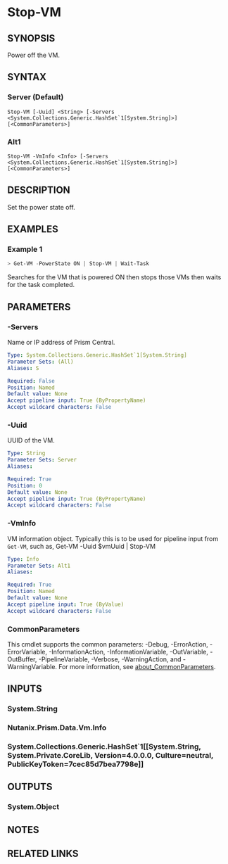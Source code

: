 ﻿---
external help file: Nutanix.Prism.PS.Cmds.dll-Help.xml
Module Name: Nutanix.Prism.PS.Cmds
online version:
schema: 2.0.0
---

# Stop-VM

## SYNOPSIS
Power off the VM.

## SYNTAX

### Server (Default)
```
Stop-VM [-Uuid] <String> [-Servers <System.Collections.Generic.HashSet`1[System.String]>] [<CommonParameters>]
```

### Alt1
```
Stop-VM -VmInfo <Info> [-Servers <System.Collections.Generic.HashSet`1[System.String]>] [<CommonParameters>]
```

## DESCRIPTION
Set the power state off.

## EXAMPLES

### Example 1
```powershell
> Get-VM -PowerState ON | Stop-VM | Wait-Task
```

Searches for the VM that is powered ON then stops those VMs then waits for the task completed.

## PARAMETERS

### -Servers
Name or IP address of Prism Central.

```yaml
Type: System.Collections.Generic.HashSet`1[System.String]
Parameter Sets: (All)
Aliases: S

Required: False
Position: Named
Default value: None
Accept pipeline input: True (ByPropertyName)
Accept wildcard characters: False
```

### -Uuid
UUID of the VM.

```yaml
Type: String
Parameter Sets: Server
Aliases:

Required: True
Position: 0
Default value: None
Accept pipeline input: True (ByPropertyName)
Accept wildcard characters: False
```

### -VmInfo

VM information object. Typically this is to be used for pipeline input from `Get-VM`, such as, Get-VM -Uuid $vmUuid | Stop-VM

```yaml
Type: Info
Parameter Sets: Alt1
Aliases:

Required: True
Position: Named
Default value: None
Accept pipeline input: True (ByValue)
Accept wildcard characters: False
```

### CommonParameters
This cmdlet supports the common parameters: -Debug, -ErrorAction, -ErrorVariable, -InformationAction, -InformationVariable, -OutVariable, -OutBuffer, -PipelineVariable, -Verbose, -WarningAction, and -WarningVariable. For more information, see [about_CommonParameters](http://go.microsoft.com/fwlink/?LinkID=113216).

## INPUTS

### System.String
### Nutanix.Prism.Data.Vm.Info
### System.Collections.Generic.HashSet`1[[System.String, System.Private.CoreLib, Version=4.0.0.0, Culture=neutral, PublicKeyToken=7cec85d7bea7798e]]
## OUTPUTS

### System.Object
## NOTES

## RELATED LINKS
